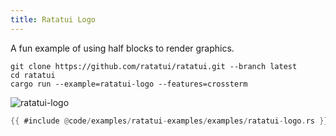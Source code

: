 ```yaml
---
title: Ratatui Logo
---
```


A fun example of using half blocks to render graphics.

```shell title=run example
git clone https://github.com/ratatui/ratatui.git --branch latest
cd ratatui
cargo run --example=ratatui-logo --features=crossterm
```

![ratatui-logo](ratatui-logo.gif)

```rust title=ratatui-logo.rs
{{ #include @code/examples/ratatui-examples/examples/ratatui-logo.rs }}
```
